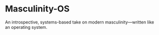 # Masculinity-OS
An introspective, systems-based take on modern masculinity—written like an operating system.
